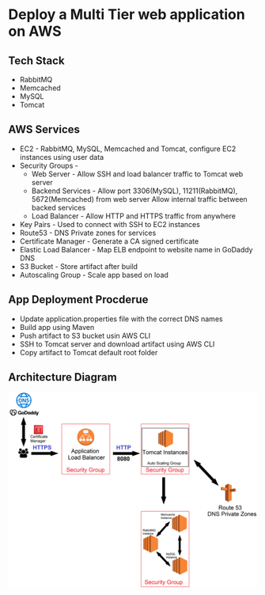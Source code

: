 # Deploy a Multi Tier web application on AWS

## Tech Stack
* RabbitMQ
* Memcached
* MySQL
* Tomcat

## AWS Services
* EC2 - RabbitMQ, MySQL, Memcached and Tomcat, configure EC2 instances using user data
* Security Groups -
	* Web Server - Allow SSH and load balancer traffic to Tomcat web server
	* Backend Services - Allow port 3306(MySQL), 11211(RabbitMQ), 5672(Memcached) from web server
   		     Allow internal traffic between backed services
	* Load Balancer - Allow HTTP and HTTPS traffic from anywhere
* Key Pairs - Used to connect with SSH to EC2 instances
* Route53 - DNS Private zones for services
* Certificate Manager - Generate a CA signed certificate 
* Elastic Load Balancer - Map ELB endpoint to website name in GoDaddy DNS
* S3 Bucket - Store artifact after build
* Autoscaling Group - Scale app based on load

## App Deployment Procderue
* Update application.properties file with the correct DNS names
* Build app using Maven
* Push artifact to S3 bucket usin AWS CLI
* SSH to Tomcat server and download artifact using AWS CLI
* Copy artifact to Tomcat default root folder

## Architecture Diagram
![alt text](https://github.com/erikGav/devops-training/blob/main/Lift%26Shift/Architecture%20Diagram.png?raw=true)
